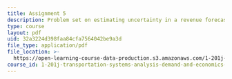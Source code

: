 ```yaml
---
title: Assignment 5
description: Problem set on estimating uncertainty in a revenue forecast.
type: course
layout: pdf
uid: 32a3224d398faa84cfa7564042be9a3d
file_type: application/pdf
file_location: >-
  https://open-learning-course-data-production.s3.amazonaws.com/1-201j-transportation-systems-analysis-demand-and-economics-fall-2008/32a3224d398faa84cfa7564042be9a3d_MIT1_201JF08_hw_5.pdf
course_id: 1-201j-transportation-systems-analysis-demand-and-economics-fall-2008
---
```

